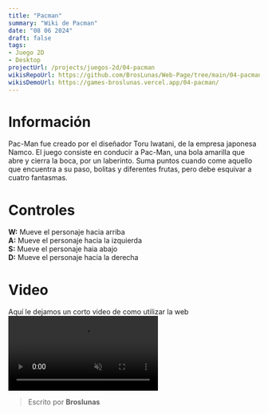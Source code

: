 ```yaml
---
title: "Pacman"
summary: "Wiki de Pacman"
date: "08 06 2024"
draft: false
tags:
- Juego 2D
- Desktop
projectUrl: /projects/juegos-2d/04-pacman
wikisRepoUrl: https://github.com/BrosLunas/Web-Page/tree/main/04-pacman/
wikisDemoUrl: https://games-broslunas.vercel.app/04-pacman/
---
```

# Información
Pac-Man fue creado por el diseñador Toru Iwatani, de la empresa japonesa Namco. El juego consiste en conducir a Pac-Man, una bola amarilla que abre y cierra la boca, por un laberinto. Suma puntos cuando come aquello que encuentra a su paso, bolitas y diferentes frutas, pero debe esquivar a cuatro fantasmas.

# Controles
<b>W:</b> Mueve el personaje hacia arriba <br>
<b>A:</b> Mueve el personaje hacia la izquierda <br>
<b>S:</b> Mueve el personaje haia abajo <br>
<b>D:</b> Mueve el personaje hacia la derecha <br>

# Video
Aquí le dejamos un corto video de como utilizar la web
<video class="container video" style="" controls muted>
    <source src="/assets/video/gameplay/pacman.mp4" type="video/mp4">
</video>

> Escrito por **Broslunas**
